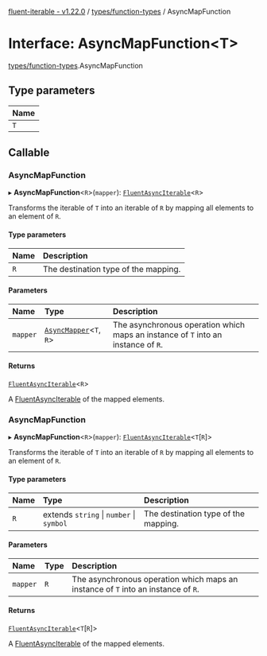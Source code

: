 [fluent-iterable - v1.22.0](../README.md) / [types/function-types](../modules/types_function_types.md) / AsyncMapFunction

# Interface: AsyncMapFunction<T\>

[types/function-types](../modules/types_function_types.md).AsyncMapFunction

## Type parameters

| Name |
| :------ |
| `T` |

## Callable

### AsyncMapFunction

▸ **AsyncMapFunction**<`R`\>(`mapper`): [`FluentAsyncIterable`](index.FluentAsyncIterable.md)<`R`\>

Transforms the iterable of `T` into an iterable of `R` by mapping all elements to an element of `R`.

#### Type parameters

| Name | Description |
| :------ | :------ |
| `R` | The destination type of the mapping. |

#### Parameters

| Name | Type | Description |
| :------ | :------ | :------ |
| `mapper` | [`AsyncMapper`](index.AsyncMapper.md)<`T`, `R`\> | The asynchronous operation which maps an instance of `T` into an instance of `R`. |

#### Returns

[`FluentAsyncIterable`](index.FluentAsyncIterable.md)<`R`\>

A [FluentAsyncIterable](index.FluentAsyncIterable.md) of the mapped elements.

### AsyncMapFunction

▸ **AsyncMapFunction**<`R`\>(`mapper`): [`FluentAsyncIterable`](index.FluentAsyncIterable.md)<`T`[`R`]\>

Transforms the iterable of `T` into an iterable of `R` by mapping all elements to an element of `R`.

#### Type parameters

| Name | Type | Description |
| :------ | :------ | :------ |
| `R` | extends `string` \| `number` \| `symbol` | The destination type of the mapping. |

#### Parameters

| Name | Type | Description |
| :------ | :------ | :------ |
| `mapper` | `R` | The asynchronous operation which maps an instance of `T` into an instance of `R`. |

#### Returns

[`FluentAsyncIterable`](index.FluentAsyncIterable.md)<`T`[`R`]\>

A [FluentAsyncIterable](index.FluentAsyncIterable.md) of the mapped elements.

